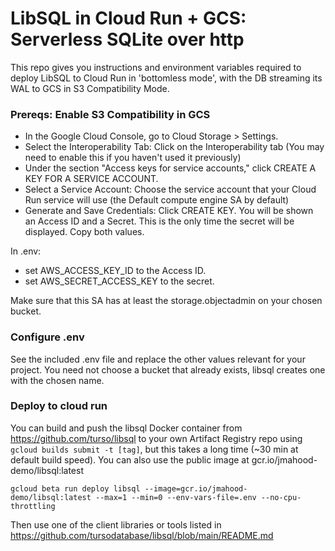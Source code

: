 # LibSQL in Cloud Run + GCS:  Serverless SQLite over http

This repo gives you instructions and environment variables required to deploy LibSQL to Cloud Run in 'bottomless mode',
with the DB streaming its WAL to GCS in S3 Compatibility Mode.

### Prereqs:  Enable S3 Compatibility in GCS

* In the Google Cloud Console, go to Cloud Storage > Settings.
* Select the Interoperability Tab: Click on the Interoperability tab (You may need to enable this if you haven't used it previously)
* Under the section "Access keys for service accounts," click CREATE A KEY FOR A SERVICE ACCOUNT.
* Select a Service Account: Choose the service account that your Cloud Run service will use (the Default compute engine SA by default)
* Generate and Save Credentials: Click CREATE KEY. You will be shown an Access ID and a Secret. This is the only time the secret will be displayed. Copy both values.

In .env:
- set AWS_ACCESS_KEY_ID to the Access ID.
- set AWS_SECRET_ACCESS_KEY to the secret.

Make sure that this SA has at least the storage.objectadmin on your chosen bucket.

### Configure .env 

See the included .env file and replace the other values relevant for your project. You need not choose a bucket that already exists, libsql creates one with the chosen name.

### Deploy to cloud run

You can build and push the libsql Docker container from https://github.com/turso/libsql to your own Artifact Registry repo using `gcloud builds submit -t [tag]`, 
but this takes a long time (~30 min at default build speed).  You can also use the public image at gcr.io/jmahood-demo/libsql:latest 

`gcloud beta run deploy libsql --image=gcr.io/jmahood-demo/libsql:latest --max=1 --min=0 --env-vars-file=.env --no-cpu-throttling`

Then use one of the client libraries or tools listed in https://github.com/tursodatabase/libsql/blob/main/README.md 
